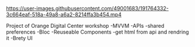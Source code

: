 

https://user-images.githubusercontent.com/49001683/191764332-3c664eaf-518a-49a8-a6a2-8214ffa3b454.mp4

Project of Orange Digital Center workshop
-MVVM
-APIs
-shared preferences
-Bloc
-Reuseable Components
-get html from api and rendring it 
-Brety UI
